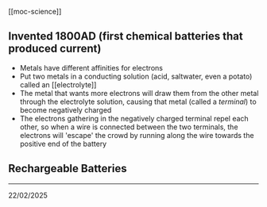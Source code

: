 [[moc-science]]

## Invented 1800AD (first chemical batteries that produced current)

- Metals have different affinities for electrons
- Put two metals in a conducting solution (acid, saltwater, even a potato) called an [[electrolyte]]
- The metal that wants more electrons will draw them from the other metal through the electrolyte solution, causing that metal (called a _terminal_) to become negatively charged
- The electrons gathering in the negatively charged terminal repel each other, so when a wire is connected between the two terminals, the electrons will 'escape' the crowd by running along the wire towards the positive end of the battery

## Rechargeable Batteries

---

22/02/2025
